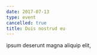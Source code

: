 ```yaml
---
date: 2017-07-13
type: event
cancelled: true
title: Duis nostrud eu
---
```

ipsum deserunt magna aliquip elit,